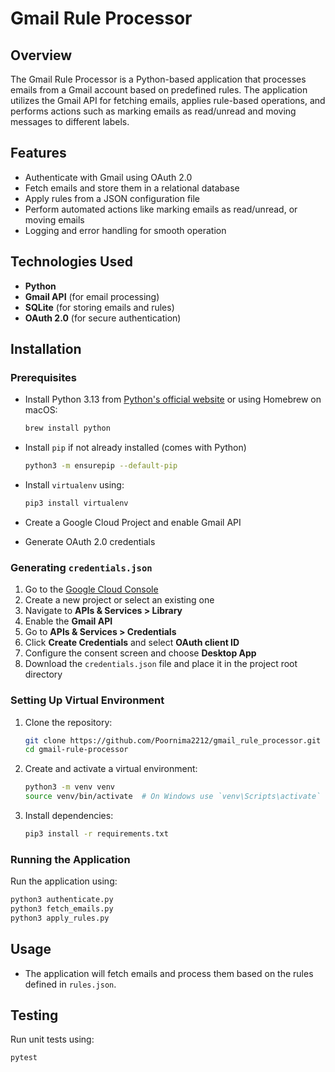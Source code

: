# Gmail Rule Processor

## Overview

The Gmail Rule Processor is a Python-based application that processes emails from a Gmail account based on predefined rules. The application utilizes the Gmail API for fetching emails, applies rule-based operations, and performs actions such as marking emails as read/unread and moving messages to different labels.

## Features

- Authenticate with Gmail using OAuth 2.0
- Fetch emails and store them in a relational database
- Apply rules from a JSON configuration file
- Perform automated actions like marking emails as read/unread, or moving emails
- Logging and error handling for smooth operation

## Technologies Used

- **Python**
- **Gmail API** (for email processing)
- **SQLite** (for storing emails and rules)
- **OAuth 2.0** (for secure authentication)

## Installation

### Prerequisites

- Install Python 3.13 from [Python's official website](https://www.python.org/downloads/) or using Homebrew on macOS:
  ```sh
  brew install python
  ```
- Install `pip` if not already installed (comes with Python)
  ```sh
  python3 -m ensurepip --default-pip
  ```

- Install `virtualenv` using:
  ```sh
  pip3 install virtualenv
  ```
- Create a Google Cloud Project and enable Gmail API
- Generate OAuth 2.0 credentials

### Generating `credentials.json`

1. Go to the [Google Cloud Console](https://console.cloud.google.com/)
2. Create a new project or select an existing one
3. Navigate to **APIs & Services > Library**
4. Enable the **Gmail API**
5. Go to **APIs & Services > Credentials**
6. Click **Create Credentials** and select **OAuth client ID**
7. Configure the consent screen and choose **Desktop App**
8. Download the `credentials.json` file and place it in the project root directory

### Setting Up Virtual Environment

1. Clone the repository:
   ```sh
   git clone https://github.com/Poornima2212/gmail_rule_processor.git
   cd gmail-rule-processor
   ```
2. Create and activate a virtual environment:
   ```sh
   python3 -m venv venv
   source venv/bin/activate  # On Windows use `venv\Scripts\activate`
   ```
3. Install dependencies:
   ```sh
   pip3 install -r requirements.txt
   ```

### Running the Application

Run the application using:

```sh
python3 authenticate.py
python3 fetch_emails.py
python3 apply_rules.py
```

## Usage

- The application will fetch emails and process them based on the rules defined in `rules.json`.

## Testing

Run unit tests using:

```sh
pytest
```
